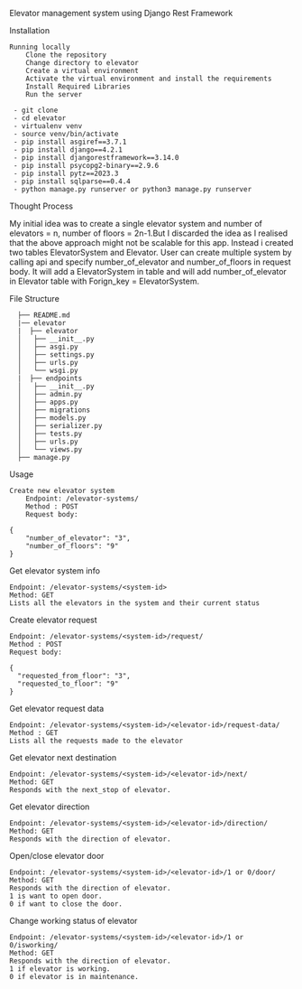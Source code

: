 Elevator management system using Django Rest Framework

Installation

    Running locally
        Clone the repository
        Change directory to elevator
        Create a virtual environment        
        Activate the virtual environment and install the requirements
        Install Required Libraries
        Run the server

     - git clone
     - cd elevator
     - virtualenv venv
     - source venv/bin/activate
     - pip install asgiref==3.7.1
     - pip install django==4.2.1
     - pip install djangorestframework==3.14.0
     - pip install psycopg2-binary==2.9.6
     - pip install pytz==2023.3
     - pip install sqlparse==0.4.4
     - python manage.py runserver or python3 manage.py runserver


Thought Process

My initial idea was to create a single elevator system and number of elevators = n, number of floors = 2n-1.But I discarded the idea as I realised that the above approach might not be scalable for this app. Instead i created two tables ElevatorSystem and Elevator. User can create multiple system by calling api and specify number_of_elevator and number_of_floors in request body. It will add a ElevatorSystem in table and will add number_of_elevator in Elevator table with Forign_key = ElevatorSystem.

File Structure  
```
  ├── README.md
  |── elevator
  |  ├── elevator
  │   ├── __init__.py
  │   ├── asgi.py
  │   ├── settings.py
  │   ├── urls.py
  │   └── wsgi.py
  |  ├── endpoints
  │   ├── __init__.py
  │   ├── admin.py
  │   ├── apps.py
  │   ├── migrations
  │   ├── models.py
  │   ├── serializer.py
  │   ├── tests.py
  │   ├── urls.py
  │   └── views.py
  ├── manage.py
```


Usage

    Create new elevator system
        Endpoint: /elevator-systems/
        Method : POST
        Request body:

    {
        "number_of_elevator": "3",
        "number_of_floors": "9"
    }

Get elevator system info

    Endpoint: /elevator-systems/<system-id>
    Method: GET
    Lists all the elevators in the system and their current status

Create elevator request

    Endpoint: /elevator-systems/<system-id>/request/
    Method : POST
    Request body:
```
{
  "requested_from_floor": "3",
  "requested_to_floor": "9"
}
```
Get elevator request data

    Endpoint: /elevator-systems/<system-id>/<elevator-id>/request-data/
    Method : GET
    Lists all the requests made to the elevator

Get elevator next destination

    Endpoint: /elevator-systems/<system-id>/<elevator-id>/next/
    Method: GET
    Responds with the next_stop of elevator.
    
Get elevator direction

    Endpoint: /elevator-systems/<system-id>/<elevator-id>/direction/
    Method: GET
    Responds with the direction of elevator.

Open/close elevator door 

    Endpoint: /elevator-systems/<system-id>/<elevator-id>/1 or 0/door/
    Method: GET
    Responds with the direction of elevator.
    1 is want to open door.
    0 if want to close the door.

Change working status of elevator

    Endpoint: /elevator-systems/<system-id>/<elevator-id>/1 or 0/isworking/
    Method: GET
    Responds with the direction of elevator.
    1 if elevator is working.
    0 if elevator is in maintenance.    
    
    

